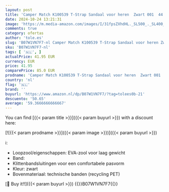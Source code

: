 ```yaml
---
layout: post
title: 'Camper Match K100539 T-Strap Sandaal voor heren  Zwart 001  44 EU'
date: 2024-10-24 13:21:31
image: 'https://m.media-amazon.com/images/I/31fpsZXhdHL._SL500_._SL400_.jpg'
comments: true
category: ofertas
author: 'tole.es'
slug: 'B07W1VN7F7-nl Camper Match K100539 T-Strap Sandaal voor heren Zwart 001...'
sku: 'B07W1VN7F7-nl'
tags: [ '🇳🇱', ]
actualPrice: 41.95 EUR
currency: EUR
price: 41.95
comparePrice: 85.0 EUR
prodname: 'Camper Match K100539 T-Strap Sandaal voor heren  Zwart 001  44 EU'
country: 'nl'
flag: '🇳🇱'
brand: ''
buyurl: 'https://www.amazon.nl/dp/B07W1VN7F7/?tag=tolees0b-21'
descuento: '50.65'
average: '59.3666666666667'
---
```


You can find [{{< param title >}}]({{< param buyurl >}}) with a discount here:

[![{{< param prodname >}}]({{< param image >}})]({{< param buyurl >}})

ℹ️:

- Loopzool/eigenschappen: EVA-zool voor laag gewicht
- Band:
- Klittenbandsluitingen voor een comfortabele pasvorm
- Kleur: zwart
- Bovenmateriaal: technische banden (recycling PET)

[🛒 Buy it!!]({{< param buyurl >}})
{{<world>}}B07W1VN7F7{{</world>}}
